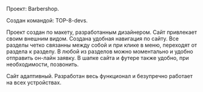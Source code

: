 Проект: Barbershop.

Cоздан командой: TOP-8-devs.

Проект создан по макету, разработанным дизайнером. Сайт привлекает своим внешним
видом. Создана удобная навигация по сайту. Все разделы четко связанны между
собой и при клике в меню, переходят от раздела к разделу. В любой из разделов
можно моментально и удобно отправить он-лайн заявку. В шапке сайта и футере
также удобно, при необходимости, позвонить.

Сайт адаптивный. Разработан весь функционал и безупречно работает на всех
устройствах.
